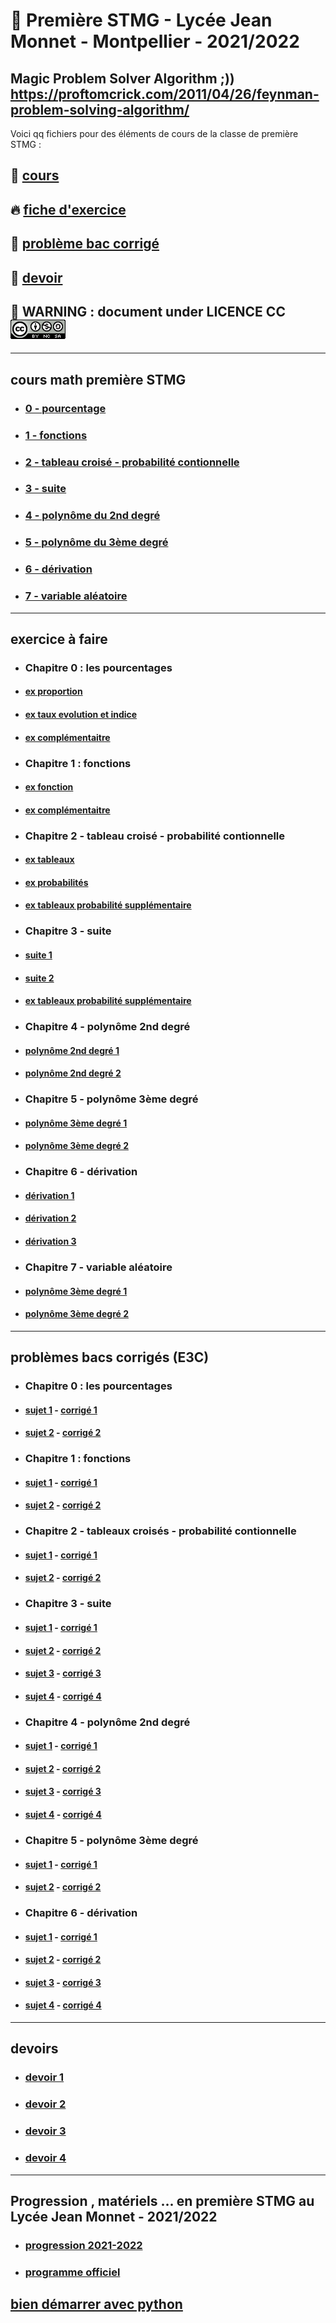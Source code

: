 # :santa: Première STMG - Lycée Jean Monnet - Montpellier - 2021/2022

Magic Problem Solver Algorithm ;)) https://proftomcrick.com/2011/04/26/feynman-problem-solving-algorithm/
---------------------------------------------------------------------------------------------------------------------------

Voici qq fichiers pour des éléments de cours de la classe de première STMG :

## 🌈 [cours](#cours)

## 🔥 [fiche d'exercice](#exercice)

## 🚀 [problème bac corrigé](#E3C)

## 👋 [devoir](#devoir)

## 🔐 WARNING : document under LICENCE CC ![Licence CC](https://github.com/Math13Net/NSI-premiere/blob/master/licence%20CC.png)


-----------------------------------------------------------------------------------------------------------------------------
## <a name="cours"></a> cours math première STMG
* ### [0 - pourcentage](http://www.mathgm.fr/images/documents/1STMG/Cours_exercices/chapitre0_1B.pdf)
* ### [1 - fonctions](https://www.mathgm.fr/images/documents/1STMG/Cours_exercices/chapitre1_fctB.pdf)
* ### [2 - tableau croisé - probabilité contionnelle](https://www.mathgm.fr/images/documents/1STMG/Cours_exercices/chapitre2_proba1B.pdf)
* ### [3 - suite](https://www.mathgm.fr/images/documents/1STMG/Cours_exercices/chapitre3_suitesB.pdf)
* ### [4 - polynôme du 2nd degré](https://www.mathgm.fr/images/documents/1STMG/Cours_exercices/chapitre4_second_degreB.pdf)
* ### [5 - polynôme du 3ème degré](https://www.mathgm.fr/images/documents/1STMG/Cours_exercices/chapitre5_troisieme_degreB.pdf)
* ### [6 - dérivation](https://www.mathgm.fr/images/documents/1STMG/Cours_exercices/chapitre6_derivationB.pdf)
* ### [7 - variable aléatoire](https://www.mathgm.fr/images/documents/1STMG/Cours_exercices/chapitre7_proba2B.pdf)

-----------------------------------------------------------------------------------------------------------------------------
## <a name="exercice"></a> exercice à faire
* ### Chapitre 0 : les pourcentages
* #### [ex proportion](http://www.mathgm.fr/images/documents/1STMG/Cours_exercices/mathGM_chapitre0.pdf)
* #### [ex taux evolution et indice](http://www.mathgm.fr/images/documents/1STMG/Cours_exercices/mathGM_chapitre0_2.pdf)
* #### [ex complémentaitre](http://www.mathgm.fr/images/documents/1STMG/Cours_exercices/FT_mathGM_chapitre0.pdf)
* ### Chapitre 1 : fonctions
* #### [ex fonction](https://www.mathgm.fr/images/documents/1STMG/Cours_exercices/mathGM_chapitre1.pdf)
* #### [ex complémentaitre](https://www.mathgm.fr/images/documents/1STMG/Cours_exercices/FT_mathGM_chapitre1.pdf)
* ### Chapitre 2 - tableau croisé - probabilité contionnelle
* #### [ex tableaux](https://www.mathgm.fr/images/documents/1STMG/Cours_exercices/mathGM_chapitre2.pdf)
* #### [ex probabilités](https://www.mathgm.fr/images/documents/1STMG/Cours_exercices/mathGM_chapitre2bis.pdf)
* #### [ex tableaux probabilité supplémentaire](https://www.mathgm.fr/images/documents/1STMG/Cours_exercices/FT_mathGM_chapitre2.pdf)
* ### Chapitre 3 - suite
* #### [suite 1](https://www.mathgm.fr/images/documents/1STMG/Cours_exercices/mathGM_chapitre3.pdf)
* #### [suite 2](https://www.mathgm.fr/images/documents/1STMG/Cours_exercices/FT_mathGM_chapitre3.pdf)
* #### [ex tableaux probabilité supplémentaire](https://www.mathgm.fr/images/documents/1STMG/Cours_exercices/FT_mathGM_chapitre2.pdf)
* ### Chapitre 4 - polynôme 2nd degré
* #### [polynôme 2nd degré 1](https://www.mathgm.fr/images/documents/1STMG/Cours_exercices/mathGM_chapitre4.pdf)
* #### [polynôme 2nd degré 2](https://www.mathgm.fr/images/documents/1STMG/Cours_exercices/FT_mathGM_chapitre4.pdf)
* ### Chapitre 5 - polynôme 3ème degré
* #### [polynôme 3ème degré 1](https://www.mathgm.fr/images/documents/1STMG/Cours_exercices/mathGM_chapitre5.pdf)
* #### [polynôme 3ème degré 2](https://www.mathgm.fr/images/documents/1STMG/Cours_exercices/FT_mathGM_chapitre5.pdf)
* ### Chapitre 6 - dérivation
* #### [dérivation 1](https://www.mathgm.fr/images/documents/1STMG/Cours_exercices/mathGM_chapitre6.pdf)
* #### [dérivation 2](https://www.mathgm.fr/images/documents/1STMG/Cours_exercices/mathGM_chapitre6_bis.pdf)
* #### [dérivation 3](https://www.mathgm.fr/images/documents/1STMG/Cours_exercices/FT_mathGM_chapitre6.pdf)
* ### Chapitre 7 - variable aléatoire
* #### [polynôme 3ème degré 1](https://www.mathgm.fr/images/documents/1STMG/Cours_exercices/mathGM_chapitre7.pdf)
* #### [polynôme 3ème degré 2](https://www.mathgm.fr/images/documents/1STMG/Cours_exercices/FT_mathGM_chapitre7.pdf)

-----------------------------------------------------------------------------------------------------------------------------
## <a name="E3C"></a> problèmes bacs corrigés (E3C)
* ### Chapitre 0 : les pourcentages
* #### [sujet 1](http://www.mathgm.fr/images/documents/1STMG/Cours_exercices/pourcentages1.pdf) - [corrigé 1](http://www.mathgm.fr/images/documents/1STMG/Cours_exercices/pourcentages1C.pdf)
* #### [sujet 2](http://www.mathgm.fr/images/documents/1STMG/Cours_exercices/pourcentages2.pdf) - [corrigé 2](http://www.mathgm.fr/images/documents/1STMG/Cours_exercices/pourcentages2C.pdf)
* ### Chapitre 1 : fonctions
* #### [sujet 1](https://www.mathgm.fr/images/documents/1STMG/Cours_exercices/fct_generalites1.pdf) - [corrigé 1](https://www.mathgm.fr/images/documents/1STMG/Cours_exercices/fct_generalites1C.pdf)
* #### [sujet 2](https://www.mathgm.fr/images/documents/1STMG/Cours_exercices/fct_generalites2.pdf) - [corrigé 2](https://www.mathgm.fr/images/documents/1STMG/Cours_exercices/fct_generalites2C.pdf)
* ### Chapitre 2 - tableaux croisés - probabilité contionnelle
* #### [sujet 1](https://www.mathgm.fr/images/documents/1STMG/Cours_exercices/probailite1_1.pdf) - [corrigé 1](https://www.mathgm.fr/images/documents/1STMG/Cours_exercices/probailite1_1C.pdf)
* #### [sujet 2](https://www.mathgm.fr/images/documents/1STMG/Cours_exercices/probailite1_2.pdf) - [corrigé 2](https://www.mathgm.fr/images/documents/1STMG/Cours_exercices/probailite1_2C.pdf)
* ### Chapitre 3 - suite
* #### [sujet 1](https://www.mathgm.fr/images/documents/1STMG/Cours_exercices/suites1.pdf) - [corrigé 1](https://www.mathgm.fr/images/documents/1STMG/Cours_exercices/suites1C.pdf)
* #### [sujet 2](https://www.mathgm.fr/images/documents/1STMG/Cours_exercices/suites2.pdf) - [corrigé 2](https://www.mathgm.fr/images/documents/1STMG/Cours_exercices/suites2C.pdf) 
* #### [sujet 3](https://www.mathgm.fr/images/documents/1STMG/Cours_exercices/suites3.pdf) - [corrigé 3](https://www.mathgm.fr/images/documents/1STMG/Cours_exercices/suites3C.pdf) 
* #### [sujet 4](https://www.mathgm.fr/images/documents/1STMG/Cours_exercices/suites4.pdf) - [corrigé 4](https://www.mathgm.fr/images/documents/1STMG/Cours_exercices/suites4C.pdf)
* ### Chapitre 4 - polynôme 2nd degré
* #### [sujet 1](https://www.mathgm.fr/images/documents/1STMG/Cours_exercices/second_degre1.pdf) - [corrigé 1](https://www.mathgm.fr/images/documents/1STMG/Cours_exercices/second_degre1C.pdf)
* #### [sujet 2](https://www.mathgm.fr/images/documents/1STMG/Cours_exercices/second_degre2.pdf) - [corrigé 2](https://www.mathgm.fr/images/documents/1STMG/Cours_exercices/second_degre2C.pdf) 
* #### [sujet 3](https://www.mathgm.fr/images/documents/1STMG/Cours_exercices/second_degre3.pdf) - [corrigé 3](https://www.mathgm.fr/images/documents/1STMG/Cours_exercices/second_degre3C.pdf) 
* #### [sujet 4](https://www.mathgm.fr/images/documents/1STMG/Cours_exercices/second_degre4.pdf) - [corrigé 4](https://www.mathgm.fr/images/documents/1STMG/Cours_exercices/second_degre4C.pdf)
* ### Chapitre 5 - polynôme 3ème degré
* #### [sujet 1](https://www.mathgm.fr/images/documents/1STMG/Cours_exercices/troisiemedegre1.pdf) - [corrigé 1](https://www.mathgm.fr/images/documents/1STMG/Cours_exercices/troisiemedegre1C.pdf)
* #### [sujet 2](https://www.mathgm.fr/images/documents/1STMG/Cours_exercices/troisiemedegre1C.pdf) - [corrigé 2](https://www.mathgm.fr/images/documents/1STMG/Cours_exercices/troisiemedegre2C.pdf) 
 * ### Chapitre 6 - dérivation
* #### [sujet 1](https://www.mathgm.fr/images/documents/1STMG/Cours_exercices/derivation1.pdf) - [corrigé 1](https://www.mathgm.fr/images/documents/1STMG/Cours_exercices/derivation1C.pdf)
* #### [sujet 2](https://www.mathgm.fr/images/documents/1STMG/Cours_exercices/derivation2.pdf) - [corrigé 2](https://www.mathgm.fr/images/documents/1STMG/Cours_exercices/derivation2C.pdf) 
* #### [sujet 3](https://www.mathgm.fr/images/documents/1STMG/Cours_exercices/derivation3.pdf) - [corrigé 3](https://www.mathgm.fr/images/documents/1STMG/Cours_exercices/derivation3C.pdf) 
* #### [sujet 4](https://www.mathgm.fr/images/documents/1STMG/Cours_exercices/derivation4.pdf) - [corrigé 4](https://www.mathgm.fr/images/documents/1STMG/Cours_exercices/derivation4C.pdf)


-----------------------------------------------------------------------------------------------------------------------------
## <a name="devoir"></a> devoirs
* ### [devoir 1](https://www.mathgm.fr/images/documents/1STMG/Cours_exercices/fct_generalites2.pdf)
* ### [devoir 2](https://github.com/Math13Net/premiere_STMG/blob/main/2021_premiere_stmg_ds2.pdf)
* ### [devoir 3](https://github.com/Math13Net/premiere_STMG/blob/main/2021_premiere_stmg_ds3.pdf)
* ### [devoir 4](http://fr.shaarr.com/app/i-love-you/7509/i-love-coucou)

-----------------------------------------------------------------------------------------------------------------------------
## Progression , matériels ... en première STMG au Lycée Jean Monnet - 2021/2022
* ### [progression 2021-2022](https://www.mathgm.fr/index.php/1-stmg/cours-et-exercices)
* ### [programme officiel](https://eduscol.education.fr/ecogest/im_ecogest/9-stmg-maths.pdf)

## [bien démarrer avec python](https://xn--petitfut-i1a.com/download/cours-initiation-python/)

